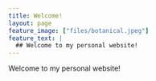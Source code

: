 ```yaml
---
title: Welcome! 
layout: page
feature_image: ["files/botanical.jpeg"]
feature_text: |
  ## Welcome to my personal website!
---
```


Welcome to my personal website!

